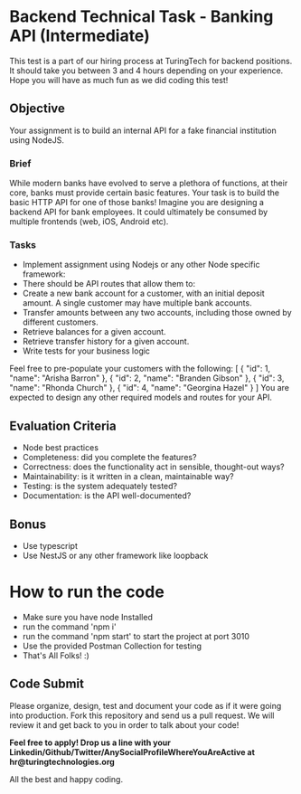 # Backend Technical Task - Banking API (Intermediate)

This test is a part of our hiring process at TuringTech for backend positions. It should take you between 3 and 4 hours depending on your experience. Hope you will have as much fun as we did coding this test!

## Objective

Your assignment is to build an internal API for a fake financial institution using NodeJS.

### Brief

While modern banks have evolved to serve a plethora of functions, at their core, banks must provide certain basic features. Your task is to build the basic HTTP API for one of those banks! Imagine you are designing a backend API for bank employees. It could ultimately be consumed by multiple frontends (web, iOS, Android etc).

### Tasks

- Implement assignment using Nodejs or any other Node specific framework:
- There should be API routes that allow them to:
- Create a new bank account for a customer, with an initial deposit amount. A single customer may have multiple bank accounts.
- Transfer amounts between any two accounts, including those owned by different customers.
- Retrieve balances for a given account.
- Retrieve transfer history for a given account.
- Write tests for your business logic

Feel free to pre-populate your customers with the following:
[
  {
    "id": 1,
    "name": "Arisha Barron"
  },
  {
    "id": 2,
    "name": "Branden Gibson"
  },
  {
    "id": 3,
    "name": "Rhonda Church"
  },
  {
    "id": 4,
    "name": "Georgina Hazel"
  }
]
You are expected to design any other required models and routes for your API.

## Evaluation Criteria

- Node best practices
- Completeness: did you complete the features?
- Correctness: does the functionality act in sensible, thought-out ways?
- Maintainability: is it written in a clean, maintainable way?
- Testing: is the system adequately tested?
- Documentation: is the API well-documented?

## Bonus

- Use typescript
- Use NestJS or any other framework like loopback

# How to run the code
 - Make sure you have node Installed
 - run the command 'npm i'
 - run the command 'npm start' to start the project at port 3010
 - Use the provided Postman Collection for testing
 - That's All Folks! :)


## Code Submit
Please organize, design, test and document your code as if it were going into production. Fork this repository and send us a pull request. We will review it and get back to you in order to talk about your code! 

__Feel free to apply! Drop us a line with your Linkedin/Github/Twitter/AnySocialProfileWhereYouAreActive at hr@turingtechnologies.org__

All the best and happy coding.

